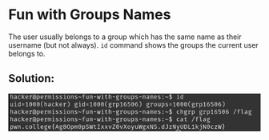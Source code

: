 # Fun with Groups Names

The user usually belongs to a group which has the same name as their username (but not always). `id` command shows the groups the current user belongs to.


## Solution:

![solution](03_Fun_with_Groups_Names.png)
